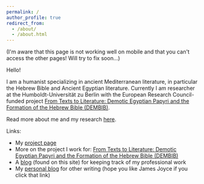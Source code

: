 ```yaml
---
permalink: /
author_profile: true
redirect_from: 
  - /about/
  - /about.html
---
```


(I'm aware that this page is not working well on mobile and that you can't access the other pages! Will try to fix soon...)

Hello! 

I am a humanist specializing in ancient Mediterranean literature, in particular the Hebrew Bible and Ancient Egyptian literature. Currently I am researcher at the Humboldt-Universität zu Berlin with the European Research Council-funded project [From Texts to Literature: Demotic Egyptian Papyri and the Formation of the Hebrew Bible (DEMBIB)](https://www.theologie.hu-berlin.de/en/dembib/dembib).

Read more about me and my research [here](/aboutme).

Links:
* My [project page](https://www.theologie.hu-berlin.de/en/dembib/research-team/dr-joseph-cross)
* More on the project I work for: [From Texts to Literature: Demotic Egyptian Papyri and the Formation of the Hebrew Bible (DEMBIB)](https://www.theologie.hu-berlin.de/en/dembib/dembib)
* A [blog](/year-archive/) (found on this site) for keeping track of my professional work
* My [personal blog](https://theetym.blogspot.com/) for other writing (hope you like James Joyce if you click that link)
